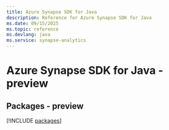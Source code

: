 ```yaml
---
title: Azure Synapse SDK for Java
description: Reference for Azure Synapse SDK for Java
ms.date: 09/15/2025
ms.topic: reference
ms.devlang: java
ms.service: synapse-analytics
---
```

# Azure Synapse SDK for Java - preview
## Packages - preview
[!INCLUDE [packages](synapse-index.md)]